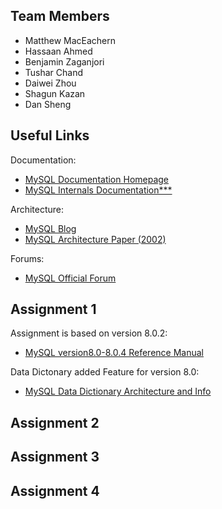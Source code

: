 ## Team Members

- Matthew MacEachern 
- Hassaan Ahmed 
- Benjamin Zaganjori 
- Tushar Chand 
- Daiwei Zhou 
- Shagun Kazan 
- Dan Sheng 

## Useful Links
Documentation:
- [MySQL Documentation Homepage](https://dev.mysql.com/doc/)
- [MySQL Internals Documentation***](https://dev.mysql.com/doc/internals/en/)

Architecture:
- [MySQL Blog](http://mysqladvice.blogspot.ca/2013/12/mysql-architecture.html)
- [MySQL Architecture Paper (2002)](https://s2.smu.edu/~rkotamarti/mysql.pdf)

Forums:
- [MySQL Official Forum](https://forums.mysql.com/)


## Assignment 1
Assignment is based on version 8.0.2:
- [MySQL version8.0-8.0.4 Reference Manual](https://dev.mysql.com/doc/refman/8.0/en/mysql-nutshell.html)

Data Dictonary added Feature for version 8.0:
- [MySQL Data Dictionary Architecture and Info](http://mysqlserverteam.com/mysql-8-0-data-dictionary-architecture-and-design/)


## Assignment 2

## Assignment 3

## Assignment 4

